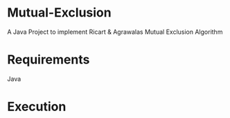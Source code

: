 # Mutual-Exclusion
A Java Project to implement Ricart & Agrawalas Mutual Exclusion Algorithm

# Requirements
Java

# Execution

